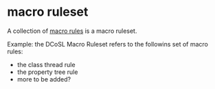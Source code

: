 macro ruleset
=====

A collection of [macro rules](macroRule.md) is a macro ruleset.

Example: the DCoSL Macro Ruleset refers to the followins set of macro rules:
- the class thread rule
- the property tree rule
- more to be added?
